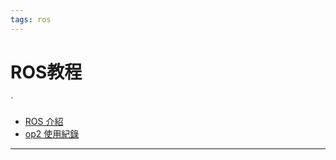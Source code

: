 ```yaml
---
tags: ros
---
```

# ROS教程
`
- [ROS 介紹](/4NBVFiSaQvyF2DEXHHKiMA)
- [op2 使用紀錄](/Su0gldreSTKnrMkQoYVuWw)






---

